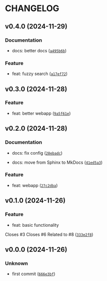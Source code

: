 # CHANGELOG



## v0.4.0 (2024-11-29)

### Documentation

* docs: better docs ([`a495b6b`](https://github.com/MicaelJarniac/tool-inventory/commit/a495b6b709dc80a075da278cbe8ccf3ee55ffdd2))

### Feature

* feat: fuzzy search ([`a17ef72`](https://github.com/MicaelJarniac/tool-inventory/commit/a17ef72b7bd4543f0597375b6f5a35324de40460))


## v0.3.0 (2024-11-28)

### Feature

* feat: better webapp ([`9a5f61e`](https://github.com/MicaelJarniac/tool-inventory/commit/9a5f61efb18b635b0fa7f6a6d009b89133545576))


## v0.2.0 (2024-11-28)

### Documentation

* docs: fix config ([`28ebadc`](https://github.com/MicaelJarniac/tool-inventory/commit/28ebadc5f0bac3c3ca4f567442a922d5cff44123))

* docs: move from Sphinx to MkDocs ([`41ed5a3`](https://github.com/MicaelJarniac/tool-inventory/commit/41ed5a3ef73cc947fc06de546d0b131bf9bd2b70))

### Feature

* feat: webapp ([`27c2dba`](https://github.com/MicaelJarniac/tool-inventory/commit/27c2dba59fdea6551101b44d3e45ca0589b89b58))


## v0.1.0 (2024-11-26)

### Feature

* feat: basic functionality

Closes #3
Closes #6
Related to #8 ([`333e2f8`](https://github.com/MicaelJarniac/tool-inventory/commit/333e2f839ff2e5e7b4a97045ee7da804fafd4e99))


## v0.0.0 (2024-11-26)

### Unknown

* first commit ([`666e3bf`](https://github.com/MicaelJarniac/tool-inventory/commit/666e3bf9076c498e31f02b8360390e5e69f29acf))
